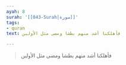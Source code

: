 ```yaml
---
ayah: 8
surah: '[[043-Surah|سورة]]'
tags:
- quran
text: فأهلكنا أشد منهم بطشا ومضى مثل الأولين

---
```

> فأهلكنا أشد منهم بطشا ومضى مثل الأولين
